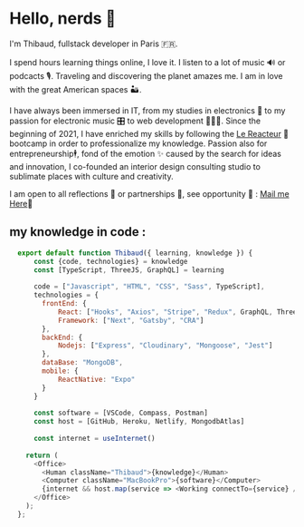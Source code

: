 # Hello, nerds 👋

I'm Thibaud, fullstack developer in Paris 🇫🇷.

I spend hours learning things online, I love it. I listen to a lot of music 🔊 or podcacts 🎙. Traveling and discovering the planet amazes me. I am in love with the great American spaces 🏜.

I have always been immersed in IT, from my studies in electronics 🦾 to my passion for electronic music 🎛 to web development 👨🏼‍💻. 
Since the beginning of 2021, I have enriched my skills by following the [Le Reacteur](https://www.lereacteur.io) 🚀 bootcamp in order to professionalize my knowledge. 
Passion also for entrepreneurship🕴, fond of the emotion ✨ caused by the search for ideas and innovation, I co-founded an interior design consulting studio to sublimate places with culture and creativity.

I am open to all reflections 🤔 or partnerships 🤝, see opportunity 🚀 : [Mail me Here](thibaudfaurevincent@gmail.com)📝


## my knowledge in code :
```javascript
  export default function Thibaud({ learning, knowledge }) {
      const {code, technologies} = knowledge
      const [TypeScript, ThreeJS, GraphQL] = learning
      
      code = ["Javascript", "HTML", "CSS", "Sass", TypeScript],
      technologies = {
        frontEnd: {
            React: ["Hooks", "Axios", "Stripe", "Redux", GraphQL, ThreeJS],
            Framework: ["Next", "Gatsby", "CRA"]
        },
        backEnd: {
            Nodejs: ["Express", "Cloudinary", "Mongoose", "Jest"]
        },
        dataBase: "MongoDB",
        mobile: {
            ReactNative: "Expo"
        }
      }
      
      const software = [VSCode, Compass, Postman]
      const host = [GitHub, Heroku, Netlify, MongodbAtlas]
      
      const internet = useInternet()
      
    return (
      <Office>
        <Human className="Thibaud">{knowledge}</Human>
        <Computer className="MacBookPro">{software}</Computer>
        {internet && host.map(service => <Working connectTo={service} />)}
      </Office>
    );
  };
```
